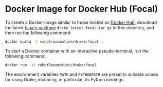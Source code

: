 # Docker Image for Docker Hub (Focal)

To create a Docker image similar to those hosted on
[Docker Hub](https://hub.docker.com/r/robotlocomotion/drake), download the
latest [binary package](https://drake.mit.edu/from_binary.html)
`drake-latest-focal.tar.gz` to this directory, and then run the following
command:

```bash
docker build -t robotlocomotion/drake:focal .
```

To start a Docker container with an interactive pseudo-terminal, run the
following command:

```bash
docker run -it robotlocomotion/drake:focal
```

The environment variables `PATH` and `PYTHONPATH` are preset to suitable values
for using Drake, including, in particular, its Python bindings.
